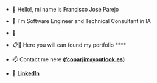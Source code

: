 - 👋 Hello!, mi name is Francisco José Parejo
- 👀 I´m Software Engineer and Technical Consultant in IA
- 🌱  
- 📋📌 Here you will can found my portfolio ****
- 📫 Contact me here **(fcoparjim@outlook.es)**


- 🚀  **[Linkedln](https://www.linkedin.com/in/franciscoparjim/)**


